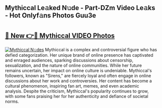 ## Mythiccal Le𝚊ked N𝚞de - Part-DZm Video Le𝚊ks - Hot Onlyf𝚊ns Photos Guu3e

# <h2><a href="http://ab98400.deff.icu/?id=Mythiccal">🔗 New 👉🔴 Mythiccal VIDEO Photos</a></h2>

[![Mythiccal N𝚞des](https://i.imgur.com/rIISA9y.gif)](http://ab98400.deff.icu/?id=Mythiccal)
Mythiccal is a complex and controversial figure who has defied categorization. Her unique brand of online presence has captivated and enraged audiences, sparking discussions about censorship, sexualization, and the nature of online communities. While her future remains uncertain, her impact on online culture is undeniable. Mythiccal's followers, known as "Sirens," are fiercely loyal and often engage in online discussions about her work and controversies. Her content has become a cultural phenomenon, inspiring fan art, memes, and even academic analysis. Despite the criticism, Mythiccal's popularity continues to grow, with some fans praising her for her authenticity and defiance of societal norms.
